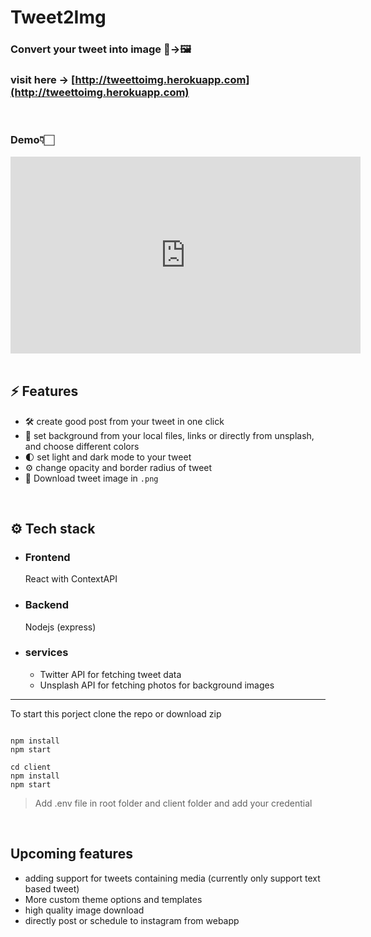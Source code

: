 # Tweet2Img

### Convert your tweet into image 🐤&#8594;🖼️
### visit here &#8594; [http://tweettoimg.herokuapp.com](http://tweettoimg.herokuapp.com)
<br />

### Demo👇🏻

<iframe width="560" height="315" src="https://www.youtube.com/embed/OeRhHVdX9_c" title="YouTube video player" frameborder="0" allow="accelerometer; autoplay; clipboard-write; encrypted-media; gyroscope; picture-in-picture" allowfullscreen></iframe>

<br />
<br />

## ⚡ Features

-  🛠 create good post from your tweet in one click
-  🌈 set background from your local files, links or directly from unsplash, and choose different colors
-  🌓 set light and dark mode to your tweet
-  ⚙️ change opacity and border radius of tweet
-  💾 Download tweet image in `.png`

<br/>

## ⚙️ Tech stack

-  ### Frontend

   React with ContextAPI

-  ### Backend

   Nodejs (express)

-  ### services
   -  Twitter API for fetching tweet data
   -  Unsplash API for fetching photos for background images

---

To start this porject clone the repo or download zip

```shell

npm install
npm start

cd client
npm install
npm start
```

> Add .env file in root folder and client folder and add your credential

<br />

## Upcoming features

-  adding support for tweets containing media (currently only support text based tweet)
-  More custom theme options and templates
-  high quality image download
-  directly post or schedule to instagram from webapp
